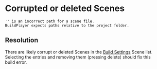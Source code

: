 # Corrupted or deleted Scenes
```
'' is an incorrect path for a scene file.
BuildPlayer expects paths relative to the project folder.
```

## Resolution
There are likely corrupt or deleted Scenes in the [Build Settings](https://docs.unity3d.com/Manual/BuildSettings.html) Scene list.  
Selecting the entries and removing them (pressing delete) should fix this build error.
